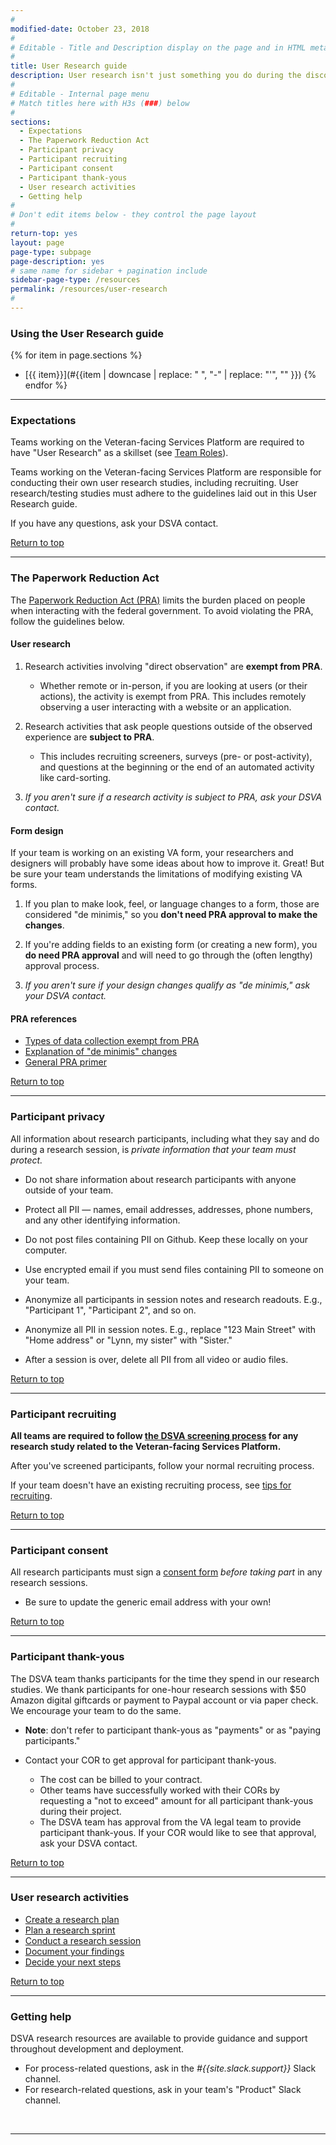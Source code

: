 ```yaml
---
#
modified-date: October 23, 2018
#
# Editable - Title and Description display on the page and in HTML meta tags
#
title: User Research guide
description: User research isn't just something you do during the discovery phase. You'll do it throughout the <i>Digital Delivery</i> lifecycle, checking in with your users to answer questions you have about how to improve your service.
#
# Editable - Internal page menu
# Match titles here with H3s (###) below
#
sections:
  - Expectations
  - The Paperwork Reduction Act
  - Participant privacy
  - Participant recruiting
  - Participant consent
  - Participant thank-yous
  - User research activities
  - Getting help
#
# Don't edit items below - they control the page layout
#
return-top: yes
layout: page
page-type: subpage
page-description: yes
# same name for sidebar + pagination include
sidebar-page-type: /resources
permalink: /resources/user-research
#
---
```


### Using the User Research guide

{% for item in page.sections %}
* [{{ item}}](#{{item | downcase | replace: " ", "-" | replace: "'", "" }})
{% endfor %}

<hr>


### Expectations

Teams working on the Veteran-facing Services Platform are required to have "User Research" as a skillset (see [Team Roles]({{site.baseurl}}/resources/more/team-structure#team-roles)).

Teams working on the Veteran-facing Services Platform are responsible for conducting their own user research studies, including recruiting. User research/testing studies must adhere to the guidelines laid out in this User Research guide.

If you have any questions, ask your DSVA contact.

<a href="#">Return to top</a>

<hr>


### The Paperwork Reduction Act

The <a href="https://www.opm.gov/about-us/open-government/digital-government-strategy/fitara/paperwork-reduction-act-guide.pdf" target="_blank">Paperwork Reduction Act (PRA)</a> limits the burden placed on people when interacting with the federal government. To avoid violating the PRA, follow the guidelines below.

#### User research

1. Research activities involving "direct observation" are **exempt from PRA**.

    * Whether remote or in-person, if you are looking at users (or their actions), the activity is exempt from PRA. This includes remotely observing a user interacting with a website or an application.

1. Research activities that ask people questions outside of the observed experience are **subject to PRA**.

    * This includes recruiting screeners, surveys (pre- or post-activity), and questions at the beginning or the end of an automated activity like card-sorting.

3. *If you aren't sure if a research activity is subject to PRA, ask your DSVA contact.*


#### Form design

If your team is working on an existing VA form, your researchers and designers will probably have some ideas about how to improve it. Great! But be sure your team understands the limitations of modifying existing VA forms.

1. If you plan to make look, feel, or language changes to a form, those are considered "de minimis," so you **don't need PRA approval to make the changes**.

1. If you're adding fields to an existing form (or creating a new form), you **do need PRA approval** and will need to go through the (often lengthy) approval process.

1. *If you aren't sure if your design changes qualify as "de minimis," ask your DSVA contact.*

#### PRA references

* <a href="https://obamawhitehouse.archives.gov/sites/default/files/omb/inforeg/memos/2014/appendix-data-search-tools-calculators.pdf" target="_blank">Types of data collection exempt from PRA</a>
* <a href="https://obamawhitehouse.archives.gov/sites/default/files/omb/inforeg/memos/2015/behavioral-science-insights-and-federal-forms.pdf" target="_blank">Explanation of "de minimis" changes</a>
* <a href="https://obamawhitehouse.archives.gov/sites/default/files/omb/assets/inforeg/PRAPrimer_04072010.pdf" target="_blank">General PRA primer</a>

<a href="#">Return to top</a>

<hr>


### Participant privacy

All information about research participants, including what they say and do during a research session, is *private information that your team must protect.*

* Do not share information about research participants with anyone outside of your team.

* Protect all PII &#8212; names, email addresses, addresses, phone numbers, and any other identifying information.

* Do not post files containing PII on Github. Keep these locally on your computer.

* Use encrypted email if you must send files containing PII to someone on your team.

* Anonymize all participants in session notes and research readouts. E.g., "Participant 1", "Participant 2", and so on.

* Anonymize all PII in session notes. E.g., replace "123 Main Street" with "Home address" or "Lynn, my sister" with "Sister."

* After a session is over, delete all PII from all video or audio files.

<a href="#">Return to top</a>

<hr>


### Participant recruiting

**All teams are required to follow <a href="https://github.com/department-of-veterans-affairs/vets-external-teams/blob/master/Request-Reviews/request-recruiting-screener.md#general" target="_blank">the DSVA screening process</a> for any research study related to the Veteran-facing Services Platform.**

After you've screened participants, follow your normal recruiting process.

If your team doesn't have an existing recruiting process, see <a href="https://github.com/department-of-veterans-affairs/vets-external-teams/blob/master/Request-Reviews/request-recruiting-screener.md#tips" target="_blank">tips for recruiting</a>.


<a href="#">Return to top</a>

<hr>


### Participant consent

All research participants must sign a <a href="https://github.com/department-of-veterans-affairs/vets-external-teams/blob/master/Templates/va-consent-form-generic.docx" target="_blank">consent form</a> *before taking part* in any research sessions.

* Be sure to update the generic email address with your own!

<a href="#">Return to top</a>

<hr>


### Participant thank-yous

The DSVA team thanks participants for the time they spend in our research studies. We thank participants for one-hour research sessions with $50 Amazon digital giftcards or payment to Paypal account or via paper check. We encourage your team to do the same.

* **Note**: don't refer to participant thank-yous as "payments" or as "paying participants."

* Contact your COR to get approval for participant thank-yous.
  * The cost can be billed to your contract.
  * Other teams have successfully worked with their CORs by requesting a "not to exceed" amount for all participant thank-yous during their project.
  * The DSVA team has approval from the VA legal team to provide participant thank-yous. If your COR would like to see that approval, ask your DSVA contact.

<a href="#">Return to top</a>

<hr>


### User research activities

* [Create a research plan]({{site.baseurl}}/resources/more/research-activities#create-a-research-plan)
* [Plan a research sprint]({{site.baseurl}}/resources/more/research-activities#plan-a-research-sprint)
* [Conduct a research session]({{site.baseurl}}/resources/more/research-activities#conduct-a-research-session)
* [Document your findings]({{site.baseurl}}/resources/more/research-activities#document-your-findings)
* [Decide your next steps]({{site.baseurl}}/resources/more/research-activities#decide-your-next-steps)


<a href="#">Return to top</a>

<hr>


### Getting help

DSVA research resources are available to provide guidance and support throughout development and deployment.

* For process-related questions, ask in the *#{{site.slack.support}}* Slack channel.
* For research-related questions, ask in your team's "Product" Slack channel.

<br/>
<hr>
